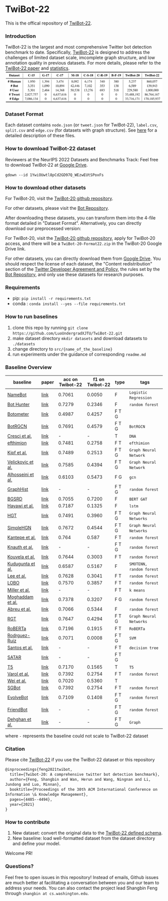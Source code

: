 # TwiBot-22

This is the offical repository of [TwiBot-22](https://twibot22.github.io/).

### Introduction

TwiBot-22 is the largest and most comprehensive Twitter bot detection benchmark to date. Specifically, [TwiBot-22](https://dl.acm.org/doi/pdf/10.1145/3459637.3482019) is designed to address the challenges of limited dataset scale, imcomplete graph structure, and low annotation quality in previous datasets. For more details, please refer to the [TwiBot-22 paper]() and [statistics](descriptions/statistics.md).
![compare](./pics/compare.png)

### Dataset Format

Each dataset contains `node.json` (or `tweet.json` for TwiBot-22), `label.csv`, `split.csv` and `edge.csv` (for datasets with graph structure). See [here](descriptions/metadata.md) for a detailed description of these files.

### How to download TwiBot-22 dataset

Reviewers at the NeurIPS 2022 Datasets and Benchmarks Track: Feel free to download TwiBot-22 at [Google Drive](https://drive.google.com/drive/folders/1YwiOUwtl8pCd2GD97Q_WEzwEUtSPoxFs?usp=sharing).

`gdown --id 1YwiOUwtl8pCd2GD97Q_WEzwEUtSPoxFs`

### How to download other datasets

For TwiBot-20, visit the [TwiBot-20 github repository](https://github.com/BunsenFeng/TwiBot-20).

For other datasets, please visit the [Bot Repository](https://botometer.osome.iu.edu/bot-repository/datasets.html).

After downloading these datasets, you can transform them into the 4-file format detailed in "Dataset Format". Alternatively, you can directly download our preprocessed version:

For TwiBot-20, visit the [TwiBot-20 github repository](https://github.com/BunsenFeng/TwiBot-20), apply for TwiBot-20 access, and there will be a `TwiBot-20-Format22.zip` in the TwiBot-20 Google Drive link.

For other datasets, you can directly download them from [Google Drive](https://drive.google.com/drive/folders/1gXFZp3m7TTU-wyZRUiLHdf_sIZpISrze?usp=sharing). You should respect the license of each dataset, the "Content redistribution" section of the [Twitter Developer Agreement and Policy](https://developer.twitter.com/en/developer-terms/agreement-and-policy), the rules set by the [Bot Repository](https://botometer.osome.iu.edu/bot-repository/datasets.html), and only use these datasets for research purposes.

### Requirements

- pip: `pip install -r requirements.txt`
- conda : `conda install --yes --file requirements.txt `

### How to run baselines

1. clone this repo by running `git clone https://github.com/LuoUndergradXJTU/TwiBot-22.git`
2. make dataset directory `mkdir datasets` and download datasets to `./datasets`
3. change directory to `src/{name_of_the_baseline}`
4. run experiments under the guidance of corresponding `readme.md`

### Baseline Overview


| baseline                             | paper                     | acc on Twibot-22 | f1 on Twibot-22 | type  | tags                     |
| -------------------------------------- | ------------------ | ----------------- | ------- | -------------------------- | -------------------------- |
| [NameBot](src/NameBot/)              | [link](https://arxiv.org/pdf/1812.05932.pdf) | 0.7061           | 0.0050          | F     | `Logistic Regression`    |
| [Bot Hunter](src/BotHunter/)         | [link](http://www.casos.cs.cmu.edu/publications/papers/LB_5.pdf) | 0.7279           | 0.2346          | F     | `random forest`          |
| [Botometer](src/Botometer/)         | [link](https://botometer.osome.iu.edu/) | 0.4987           | 0.4257          | F T G |                          |
| [BotRGCN](src/BotRGCN/)              | [link](https://arxiv.org/abs/2106.13092) | 0.7691           | 0.4579          | F T G | `BotRGCN`                |
| [Cresci et al.](src/Cresci/)         | [link](https://ieeexplore.ieee.org/abstract/document/7436643) | -                | -               | T     | `DNA`                    |
| [efthimion](src/efthimion/)          | [link](https://scholar.smu.edu/datasciencereview/vol1/iss2/5/) | 0.7481           | 0.2758          | F T   | `efthimion`              |
| [Kipf et al.](src/GCN_GAT)           | [link](https://arxiv.org/abs/1609.02907) | 0.7489           | 0.2513          | F T G | `Graph Neural Network`   |
| [Velickovic et al.](src/V)           | [link](https://arxiv.org/abs/1710.10903) | 0.7585           | 0.4394          | F T G | `Graph Neural Network`   |
| [Alhosseini et al.](src/Alhosseini/) | [link](https://dl.acm.org/doi/fullHtml/10.1145/3308560.3316504) | 0.6103           | 0.5473          | F G   | `gcn`                    |
| [GraphHist](src/GraphHist/)          | [link](https://arxiv.org/abs/1910.01180) | -                | -               | F T G | `random forest`          |
| [BGSRD](src/BGSRD/)                  | [link](https://www.mdpi.com/2073-8994/14/1/30) | 0.7055           | 0.7200          | F     | `BERT GAT`               |
| [Hayawi et al.](src/Hayawi/)         | [link](https://link.springer.com/content/pdf/10.1007/s13278-022-00869-w.pdf) | 0.7187           | 0.1325          | F     | `lstm`                   |
| [HGT](src/HGT_SimpleHGN/)            | [link](https://arxiv.org/abs/2003.01332) | 0.7491           | 0.3960          | F T G | `Graph Neural Networks`  |
| [SimpleHGN](src/HGT_SimpleHGN/)      | [link](https://arxiv.org/abs/2112.14936) | 0.7672           | 0.4544          | F T G | `Graph Neural Networks`  |
| [Kantepe et al.](src/Kantepe/)       | [link](https://ieeexplore.ieee.org/abstract/document/8093483) | 0.764            | 0.587           | F T   | `random forest`          |
| [Knauth et al.](src/Knauth/)         | [link](https://aclanthology.org/R19-1065/) | -                | -               | F T G | `random forest`          |
| [Kouvela et al.](src/Kouvela/)       | [link](https://dl.acm.org/doi/abs/10.1145/3415958.3433075) | 0.7644           | 0.3003          | F T   | `random forest`          |
| [Kudugunta et al.](src/Kudugunta/)   | [link](https://arxiv.org/abs/1802.04289) | 0.6587           | 0.5167          | F     | `SMOTENN, random forest` |
| [Lee et al.](src/Lee/)               | [link](https://ojs.aaai.org/index.php/ICWSM/article/view/14106) | 0.7628           | 0.3041          | F T   | `random forest`          |
| [LOBO](src/LOBO/)                    | [link](https://dl.acm.org/doi/10.1145/3274694.3274738) | 0.7570           | 0.3857          | F T   | `random forest`          |
| [Miller et al.](src/Miller/)         | [link](https://dl.acm.org/doi/10.1016/j.ins.2013.11.016) | -                | -               | F T   | `k means`                |
| [Moghaddam et al.](src/Moghaddam/)   | [link](https://ieeexplore.ieee.org/abstract/document/9735340) | 0.7378           | 0.3207          | F G   | `random forest`          |
| [Abreu et al.](src/Abreu/)           | [link](https://ieeexplore.ieee.org/abstract/document/9280525) | 0.7066           | 0.5344          | F     | `random forest`          |
| [RGT](src/RGT/)                      | [link](https://arxiv.org/abs/2109.02927) | 0.7647           | 0.4294          | F T G | `Graph Neural Networks`  |
| [RoBERTa](src/RoBERTa/)              | [link](https://arxiv.org/pdf/1907.11692.pdf) | 0.7196           | 0.1915          | F T   | `RoBERTa`                |
| [Rodrguez-Ruiz](src/Rodrguez-Ruiz/)  | [link](https://www.sciencedirect.com/science/article/pii/S0167404820300031) | 0.7071           | 0.0008          | F T G | `SVM`                    |
| [Santos et al.](src/Santos/)         | [link](https://dl.acm.org/doi/pdf/10.1145/3308560.3317599) | -                | -               | F T   | `decision tree`          |
| [SATAR](src/SATAR/)                  | [link](https://arxiv.org/abs/2106.13089) | -                | -               | F T G |                          |
| [T5](src/Varol/)                     | [link](https://aaai.org/ocs/index.php/ICWSM/ICWSM17/paper/view/15587/14817) | 0.7170           | 0.1565          | T     | `T5`                     |
| [Varol et al.](src/Varol)            | [link](https://aaai.org/ocs/index.php/ICWSM/ICWSM17/paper/view/15587/14817) | 0.7392           | 0.2754          | F T   | `random forest`          |
| [Wei et al.](src/Wei/)               | [link](https://arxiv.org/pdf/2002.01336.pdf) | 0.7020           | 0.5360          | T     |                          |
| [SGBot](src/SGBot/)                  | [link](https://arxiv.org/abs/1911.09179) | 0.7392           | 0.2754          | F T   | `random forest`          |
| [EvolveBot](src/EvolveBot/)          | [link](https://ieeexplore.ieee.org/abstract/document/6553246) | 0.7109           | 0.1408          | F T G | `random forest`          |
| [FriendBot](src/FriendBot)| [link](https://link.springer.com/chapter/10.1007/978-3-030-41251-7_3)  |-|-|F T G|`random forest`|
| [Dehghan et al.](src/FriendBot)| [link](https://assets.researchsquare.com/files/rs-1428343/v1_covered.pdf?c=1647280648)  |-|-|F T G|`Graph`|

where `-` represents the baseline could not scale to TwiBot-22 dataset

### Citation
Please cite [TwiBot-22]() if you use the TwiBot-22 dataset or this repository
```
@inproceedings{feng2021twibot,
  title={Twibot-20: A comprehensive twitter bot detection benchmark},
  author={Feng, Shangbin and Wan, Herun and Wang, Ningnan and Li, Jundong and Luo, Minnan},
  booktitle={Proceedings of the 30th ACM International Conference on Information \& Knowledge Management},
  pages={4485--4494},
  year={2021}
}
```

### How to contribute

1. New dataset: convert the original data to the [TwiBot-22 defined schema](descriptions/metadata.md).
2. New baseline: load well-formatted dataset from the dataset directory and define your model.

Welcome PR!

### Questions?

Feel free to open issues in this repository! Instead of emails, Github issues are much better at facilitating a conversation between you and our team to address your needs. You can also contact the project lead Shangbin Feng through ``shangbin at cs.washington.edu``.
